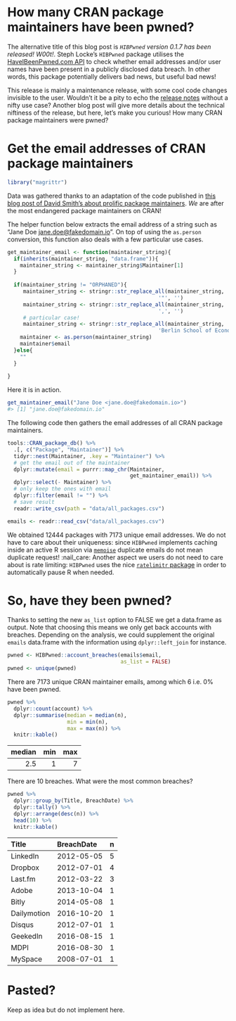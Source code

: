 
# How many CRAN package maintainers have been pwned?

The alternative title of this blog post is *`HIBPwned` version 0.1.7 has
been released\! W00t\!*. Steph Locke’s `HIBPwned` package utilises the
[HaveIBeenPwned.com API](https://haveibeenpwned.com/API/v2) to check
whether email addresses and/or user names have been present in a
publicly disclosed data breach. In other words, this package potentially
delivers bad news, but useful bad news\!

This release is mainly a maintenance release, with some cool code
changes invisible to the user. Wouldn’t it be a pity to echo the
[release
notes](https://github.com/lockedata/HIBPwned/blob/master/NEWS.md#hibpwned-017)
without a nifty use case? Another blog post will give more details about
the technical niftiness of the release, but here, let’s make you
curious\! How many CRAN package maintainers were pwned?

<!-- README.md is generated from README.Rmd. Please edit that file -->

# Get the email addresses of CRAN package maintainers

``` r
library("magrittr")
```

Data was gathered thanks to an adaptation of the code published in [this
blog post of David Smith’s about prolific package
maintainers](http://blog.revolutionanalytics.com/2018/03/the-most-prolific-package-maintainers-on-cran.html).
*We* are after the most endangered package maintainers on CRAN\!

The helper function below extracts the email address of a string such as
“Jane Doe <jane.doe@fakedomain.io>”. On top of using the `as.person`
conversion, this function also deals with a few particular use cases.

``` r
get_maintainer_email <- function(maintainer_string){
  if(inherits(maintainer_string, "data.frame")){
    maintainer_string <- maintainer_string$Maintainer[1]
  }
  
  if(maintainer_string != "ORPHANED"){
     maintainer_string <- stringr::str_replace_all(maintainer_string,
                                                '"', '')
     maintainer_string <- stringr::str_replace_all(maintainer_string,
                                                ',', '')
     # particular case!
     maintainer_string <- stringr::str_replace_all(maintainer_string,
                                                'Berlin School of Economics and Law', '')
    maintainer <- as.person(maintainer_string)
    maintainer$email
  }else{
    ""
  }
  
}
```

Here it is in action.

``` r
get_maintainer_email("Jane Doe <jane.doe@fakedomain.io>")
#> [1] "jane.doe@fakedomain.io"
```

The following code then gathers the email addresses of all CRAN package
maintainers.

``` r
tools::CRAN_package_db() %>%
  .[, c("Package", "Maintainer")] %>%
  tidyr::nest(Maintainer, .key = "Maintainer") %>%
  # get the email out of the maintainer
  dplyr::mutate(email = purrr::map_chr(Maintainer,
                                       get_maintainer_email)) %>%
  dplyr::select(- Maintainer) %>%
  # only keep the ones with email
  dplyr::filter(email != "") %>%
  # save result
  readr::write_csv(path = "data/all_packages.csv")
```

``` r
emails <- readr::read_csv("data/all_packages.csv")
```

We obtained 12444 packages with 7173 unique email addresses. We do not
have to care about their uniqueness: since `HIBPwned` implements caching
inside an active R session via
[`memoise`](https://github.com/r-lib/memoise) duplicate emails do not
mean duplicate request\! :nail\_care: Another aspect we users do not
need to care about is rate limiting: `HIBPwned` uses the nice
[`ratelimitr` package](https://github.com/tarakc02/ratelimitr) in order
to automatically pause R when needed.

# So, have they been pwned?

Thanks to setting the new `as_list` option to FALSE we get a data.frame
as output. Note that choosing this means we only get back accounts with
breaches. Depending on the analysis, we could supplement the original
`emails` data.frame with the information using `dplyr::left_join` for
instance.

``` r
pwned <- HIBPwned::account_breaches(emails$email,
                                    as_list = FALSE)
pwned <- unique(pwned)
```

There are 7173 unique CRAN maintainer emails, among which 6 i.e. 0% have
been pwned.

``` r
pwned %>%
  dplyr::count(account) %>%
  dplyr::summarise(median = median(n),
                   min = min(n),
                   max = max(n)) %>%
  knitr::kable()
```

| median | min | max |
| -----: | --: | --: |
|    2.5 |   1 |   7 |

There are 10 breaches. What were the most common breaches?

``` r
pwned %>%
  dplyr::group_by(Title, BreachDate) %>%
  dplyr::tally() %>%
  dplyr::arrange(desc(n)) %>%
  head(10) %>%
  knitr::kable()
```

| Title       | BreachDate | n |
| :---------- | :--------- | -: |
| LinkedIn    | 2012-05-05 | 5 |
| Dropbox     | 2012-07-01 | 4 |
| Last.fm     | 2012-03-22 | 3 |
| Adobe       | 2013-10-04 | 1 |
| Bitly       | 2014-05-08 | 1 |
| Dailymotion | 2016-10-20 | 1 |
| Disqus      | 2012-07-01 | 1 |
| GeekedIn    | 2016-08-15 | 1 |
| MDPI        | 2016-08-30 | 1 |
| MySpace     | 2008-07-01 | 1 |

# Pasted?

Keep as idea but do not implement here.
